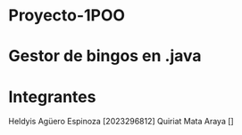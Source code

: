 # Proyecto-1POO
# Gestor de bingos en .java
# Integrantes
Heldyis Agüero Espinoza [2023296812]
Quiriat Mata Araya []

